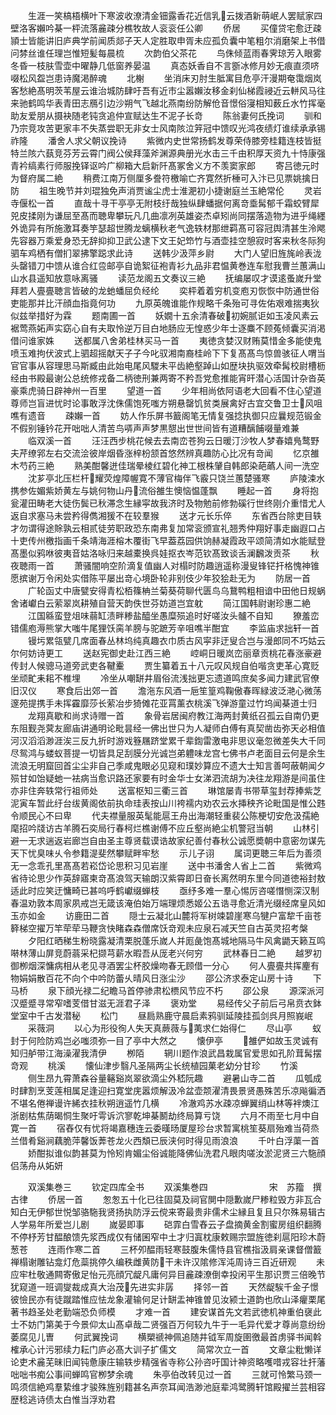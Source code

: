<!-- { "loadSidebar": true } -->
　　生涯一笑槁梧横叶下寒波收潦清金钿露香花近信乳云拨酒新萌岷人罢赋家四壁洛客嬾吟棊一枰流落麄疎分樵牧故人衮衮任公卿
　　侨居
　　买僮贷宅愈迂疎頴士皆能讲旧庐典学前闻质郯子天人定胜取申胥未应孤负囊中笔粗尔消磨架上书借问棼丝谁任理岂惟短髪每晨梳
　　次韵伯父茶花
　　鸟侏倾蓝雨春霁琼芳入眼雾冬昏一枝肤雪壶中曜静几低窗养晏温
　　真态妖香自不言斵冰修月妙无痕直须哜啜松风盌岂患诗魔渇醉魂
　　北榭
　　坐消床刃肘生胝寓目危亭汗漫期奄霭烟岚客愁絶髙明茨苇屋云谁治城防肆吁吾有近市尘嚣嬾汝移金刹仙梯霞祲近云軿风马往来驰鹤鸣华表青田志鴈引边沙朔气飞越北燕南纷防解伧音憬俗寖相知薮丘水竹挥毫助友爱朋从摄袂随老钝贪追仲宣赋达生不泥子长竒
　　陈翁妻何氏挽词
　　驯和乃宗竞攻苦更家丰不失蒸尝职无非女士风南陔泣笄冠中馈叹光鸿夜绩灯谁续承承锡祚隆
　　潘舍人求父朝议挽诗
　　紫微内史世常扬鹤发尊荣侍膝旁桂籍连枝皆挺特兰陔六蓺竞芬芳云霄门阀公侯拜藻斧渊源典册光水击三千由积厚天资九十恃康强青衿缟素行师服挽铎讴吟广柳箱大启新阡髙冢舍义方不羡窦家郎
　　寄吕徳元时为督府属二絶
　　稍费江南万侧厘多誊符檄喻亡齐寛然折棰可入汴已见票姚擒日防
　　祖生晚节并刘琨独免声消贾谧尘虎士淮淝初小捷谢庭兰玉絶常伦
　　灵岩寺偃松一首
　　直哉十寻干亭亭无附枝纡哉独纵肆蟠据何离竒埀髯郁千霜蛟臂犀兕皮揉刚为谦屈至髙而聴卑攀玩凡几曲凛冽英雄姿杰卓矧尚同摆落造物为进乎绳纆外诡异有所施激耳奏竽瑟超世腾龙螭横秋老气逸轶材那绁羁髙可容冠舆清甚生泠飔先容器万乘爱身恐无辞抑抑卫武公逮下文王妃笻竹与酒壶挂空憩寂时客来秋冬际狗驷车鸡栖有僧扪翠拂擎跽求此诗
　　送韩少汲萍乡尉
　　大门人望旧旌旄岭表泷头罄错刀中馈从谁合红卺邮亭自诡絮征袍青衫九品非君愠黄巻连车慰我曹兰蕙满山山水县遥知放意咏离骚
　　读范龙阁五文奏议三絶
　　抚编屡叹才谟逺蚤嵗升堂拜若人亹亹聴言皆破的龙虵蟠屈负经纶
　　奕枰着着穷机变庖刃恢恢中防通世俗吏能那并比汗顔血指竟何功
　　九原英魄谁能作规略千条殆可寻佐佑艰难揣夷狄似兹举措好为霖
　　题南圃一首
　　妖嫺十五余清春破初婉腻讵如玉凌风素云裾莺燕妬声实窈心自有夫取怜逆万目白地肠应无惶惑少年士逐麋不顾菟倾囊买消渇借问谁家姝
　　送都属八舍弟桂林买马一首
　　夷徳贪婪汉财贿莫惜金多能使鬼喷玉难拘伏波式上驷超摇献天子子今叱驭湘南裔桂岭下下复髙髙鸟惊兽骇征人喟当官官事从容理思马斯臧由此始电尾风騣未平齿絶壑踔山如歴块执驱效牵髯校尉槽枥经由书殿最谢公总统修戎备二柄徳刑兼两寄不矜吾党愈推能宵旰潜心活国计杂沓英豪乘虎骑日辟神州一百里
　　望道一首
　　少年相尚依阿语老大回看不住心望道尊师岂盲进忧时论事敢浮沈侏儒饱死嗤方朔悬罄饥贫类展禽好古宜交鲁卫士风咀噍有遗音
　　疎嬾一首
　　妨人作乐屏书籖阁笔无情复强捻执御只应曩规范锻金不假别锤钤花开咄咄人清苦鸟哢声声梦黒憇出世世间皆有道糟醨餔啜量难兼
　　临双溪一首
　　汪汪西步桃花候去去南峦苍狗云日暖汀沙牧人梦春嬉鳬鹜野夫芹缭郛左右交流浍彼岸烟昏涨梓枌颔首悠然辨真趣防心比况有竒闻
　　忆京雒木芍药三絶
　　熟美酣馨迸佳瑞晕棱红碧化神工根株肈自韩郎染葩蘤人间一洗空
　　沈芗亭北压栏杆耀荧煌障幄寛不薄官梅伴飞霰只饶兰蕙楚骚寒
　　庐陵涑水携参佐媚紫娇黄左与姚何物山丹流俗雒生懊恼愠蓬飘
　　睡起一首
　　身将抱瓮灌田畴老大徒伤鬓已秋滞念生縁寜故我济时及物勉前修勃磎行世终刚介重惜尤人返自求塞马未尝矜得儁湘猨不在较羣猴
　　送才元长乐倅
　　东省西台除吏目轶才勿谓得途賖孰云相贰徒劳职政恐东南弗复加常衮颁宣礼翘秀仲翔好事走幽遐口占十吏传州檄指画千条靖海涯榕木覆街飞早葢荔园供饷赫凝霞政平颂简清如水能赋登髙墨似鸦咻彼夷音姑洛咏归来越橐换呉娃抠衣岑范钦髙致谈舌澜飜泼贡茶
　　秋夜聴雨一首
　　萧骚闇响空阶滴复值幽人对榻时防趣逍遥称漫叟锋铓扞格愧神锥愿摈谢万令闲处实借陈平屡出竒心境卧轮非别伎少年狡狯赴无为
　　防居一首
　　广轮函丈中唐甓安得青松栢篠柟兰菊葵荷聊代匮鸟乌鵞鸭粗相谙中田他日规蜗舍诸巘白云萦翠岚耕殖自营天韵佚世芬妨道岂宜躭
　　简江国韩尉谢珍惠二絶
　　江国緜蛮登俎味蒻缸渍畔糁盐醯坐愚糜殒追时好嗟汝头髗不自知
　　獠羞峦错儒庖溽熊掌大嗤牛尾狸饫脔羊膀与驼蹠芳辛咀噍半酣宜
　　李监庙求拙轩一首
　　镘圬累瓴甓几席面春丛林坞纯真趣衣巾质古风寜非迂叟合岂与漫郎同不巧姑云尔何妨诗更工
　　送赵宪御史赴江西三絶
　　崆峒日暖岚峦丽章贡桃花春涨豪避传封人候骢马道旁武吏各鞬櫜
　　贾生纂着五十八元叹风规自伯喈贪吏革心寛贬坐顽甿耒耜不椎埋
　　冷坐从嘲缾井眉俗流浅拙更忘遗道鸣庶矣多闻力建武官僚旧汉仪
　　寒食后出郊一首
　　澹沲东风酒一巵笙篁鸡鞠傲春晖緑波泛滟心微荡邃苑提携手未挥靃靡莎长萦冶步猗傩花亚罥薰衣桃溪飞弹游童过竹坞闻棊道士归
　　龙翔真歇和尚求诗赠一首
　　象骨岩居闽府教江海两封黄纸召孤云自南仍更东阻觐尧蓂友廊庙讲通明论毗昙经一佛出世只为人凝师白傅有真契凿齿弥天必相值河汉滔滔渺涯涘三反九折时游戏簦屩跻堂累千辈鍧雷激电非思议毫忽微差失大千同尽鸳鸿与蝼蚁菩提一切皆具足刮膜分光诚岂弟軆味龙宫七佛书卢老面目云何是余生流浪无明窟回首尘尘非自己季咸鬼眼必见窥和璞妙算应不遗大士知言善呵蔽朝闻夕殒甘如饴疑虵一袪病当愈识路还家要有时金华士女涕泗流胡为决往龙翔游是间虽住亦非住奔轶常行祖师处
　　送富枢知三衢三首
　　琳馆屡青书带草玺封荐捧紫芝泥寅车暂此纡台绂黄阁依前执命珪表按山川袴襦内劝农云水挿秧齐论毗国是惟公韪令顺民心不曰卑
　　代夫襟量服英髦能扈王舟出海潮轻重裴公陈梗切安危汲孺絶麾招吟牋访古羊腾石奕局行春柯烂樵谢傅不应丘壑尚絶尘机警冠当朝
　　山林引避一无求遄返岩廊岂自由圣主尊贤载谟诰故家纪善付春秋公诚愿奬朝中意密勿谋先天下忧臭味乆令参籍湜斐然攀赋畔牢愁
　　示儿子诩
　　属词更聴三年后为善须无一念乖孔里髙髙若崧岱论思积习见岩崖
　　送中书潘舍人省上二首
　　紫微鸡省待论思少作英辞寤柬竒髙浪驾天输朗汉紫霄即日奋长离然明东里今同道徳裕封敖适此时应笑迂慵畸已甚呜呼鹤巘缀蝉枝
　　亟纾多难一羣心惕厉咨嗟憯恻深汉制春温劝敦本周家夙戒岂无箴该淹伯始万端理烦悉姬公五诰寻愈近清光缀经席皇风如玉亦如金
　　访鹿田二首
　　隠士云凝北山麓将军树竦碧崖寒乌犍户富犂千亩苍簳梯空擢万竿荦荦马鞭贪快睹森森僧席饫竒观未应泉石减天竺自古英灵招考槃
　　夕阳红晒稊生粉晓露凝清栗脱蓬乐嵗人并厖彘饱髙城地隔马牛风禽鼯天籁互鸣啭林薄山屏竞蔚蓊采杞撷芎薪水暇吾从厐老兴何穷
　　武林春日二絶
　　越罗初御栁烟深慵病相从老见寻酒罢尘杯胶燥吻春无顾借一分心
　　何人亹亹共挥麈有物娟娟散百花不向个中吟防蕾乆晴风日涨尘沙
　　邵公济求泰定山房十诗
　　下马桥
　　泉下顔光禄二纪瞻马首停骖肃松槚风节应不朽
　　邵公泉
　　源深派河汉蹙蹙寻常窄嗜芰借甘滋无涯君子泽
　　褒劝堂
　　易经传父子前后弓帛贲衣鉢堂室中千古发潜秘
　　松门
　　昼扃熟鹿守晨启素鸦驯延陵挂孤剑呉月照峩岷
　　采薇洞
　　以心为形役徇人失天真蕨薇与荑求仁始得仁
　　尽山亭
　　蚁封于何险防鸡岂必嗤须弥一目了亭中大然之
　　懐伊亭
　　雒俨如故玉灵诚有知归舻带江海澡濯我清伊
　　栁陌
　　辋川题作浪武昌栽属官爱思如孔阶茸髯摆竒观
　　桃溪
　　懐仙津步翳凡圣隔两尘长统植园菓老幼分甘珍
　　竹溪
　　侧生昂九霄萧森谷量簵谿岚翠欲滴尘外嵇阮趣
　　避暑山寺二首
　　瓜瓠成时肆割烹芰莲相属足逢迎扫寛堂庑嚣烦解汲冷盆壶颒濯清畏景贤愚殊苦乐凉飚徧洒不堪名倦禅谩许絺衣挂秋朔逍遥竹几横
　　冷澈鸡苏水疎凉蝉翼绡山林等袢燠江浙剧枯焦荫暍恫生聚吁雩诉泬寥乾坤棊鬭劫终局算亏饶
　　六月不雨至七月中自寛一首
　　宿舂仅有忧将竭嘉穗连云委暵旸厦屋珍台求暂寓桃笙葵扇殆难当荷烝兰借肴谿涧藕脆萍馨饭莾苍龙火西頽已辰浃何时得见雨浪浪
　　千叶白浮蕖一首
　　娇酣拟谁似韵甚莫为怜矧肯媚尘俗诚能降佛仙洗君凡眼肉嗟汝淤泥贤三六駞顔侣荡舟从妬妍











　　双溪集巻三
　　钦定四库全书
　　双溪集巻四　　　　　　　宋　苏籀　撰古律
　　侨居一首
　　怱怱五十化已往固莫及祠官閴中隠歉嵗尸糁粒毁方非瓦合知白无伊郁世悦邹骆駞我贤扬执防浮云傥来寄最贵非儒术尘縁且复且只尔殊易辑古人学易年所爱岂儿剧
　　嵗晏即事
　　硙霏白雪舂云子盘摘黄金割蜜房组织翻腾不停杼芳甘醖酿馈先浆西成仅有储囷窄中土才归寘枕康敕赐宗盟旌徳刹扈阳珍木蔚葱苍
　　连雨作寒二首
　　三杯夘醖雨轻寒鼓腹朱儒恃县官樵指汲肩亲课督僧籖禅榻谢雕钻龛灯危蘂挑停久编秩雌黄防干未许汉隂修浑沌周诗三百近研观
　　未应牢杜敬通闗寄傲足怡元亮顔冗龊凡庸何异目麄疎潦倒幸投闲平生那识贾三倍晚节犹窥道一班调燮裁成真大治茂先进实非孱
　　择邻一首
　　天然龊騃千金子憬彼憸民亦有徒蹴踏惟应怯龙象灌输何足计缾盂神锥曽见汝颍士道韵也欣山泽癯栗尾著书趋圣处老勤端恐负师模
　　才难一首
　　建安谋首先文若武徳机神重伯襃此士不妨门第美于今景仰太山髙卓哉二贤强百万何较九牛于一毛异代爱才尊尚意纷纷萎腐见儿曺
　　何武翼挽词
　　横槊禠神佩追随井钺军周旋圉徼最首虏驿书闻斡榷承心计污邪续力耘门庐必髙大训子扩儒文
　　简常次立一首
　　文章尘粃懒详论吏术麄芜昧旧闻钝惫康庄输轶步精强省寺称公孙咨吁国计神资略嚄唶戎容壮扞藩咄咄书痴公事间蝉鸣官栁梦余魂
　　朱亭伯改转见过一首
　　三就可怜繁马颈一鸣须信絶鸡羣絷维才骏殊旌别籍甚名声奈耳闻浩渺池庭辈鸿鹭腾轩馆殿擢兰芸相容歴稔逃诗债太白惟当浮劝君
